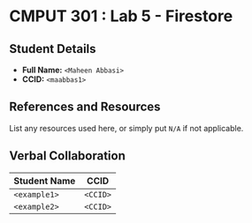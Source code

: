 # CMPUT 301 : Lab 5 - Firestore

## Student Details

- **Full Name:** `<Maheen Abbasi>`
- **CCID:** `<maabbas1>`

## References and Resources

List any resources used here, or simply put `N/A` if not applicable.

## Verbal Collaboration

| Student Name | CCID     |
| ------------ | -------- |
| `<example1>` | `<CCID>` |
| `<example2>` | `<CCID>` |
